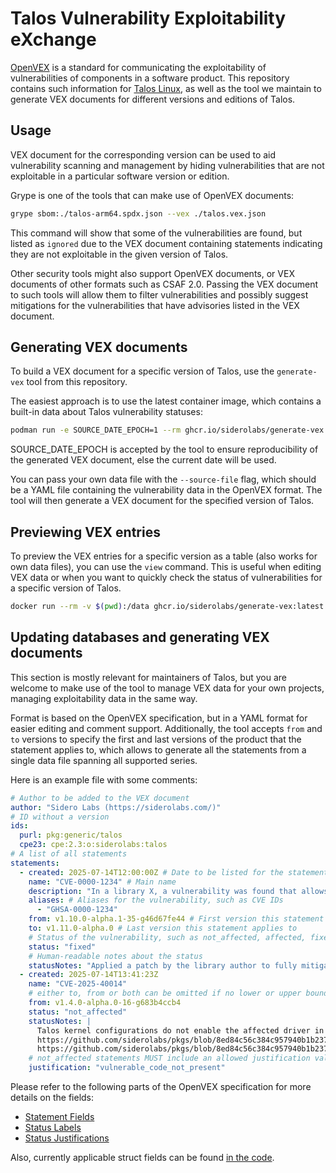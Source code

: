 # Talos Vulnerability Exploitability eXchange

[OpenVEX](https://github.com/openvex/spec/blob/main/OPENVEX-SPEC.md) is a standard for communicating the exploitability of vulnerabilities of components in a software product.
This repository contains such information for [Talos Linux](https://github.com/siderolabs/talos), as well as the tool we maintain to generate VEX documents for different versions and editions of Talos.

## Usage

VEX document for the corresponding version can be used to aid vulnerability scanning and management by hiding vulnerabilities that are not exploitable in a particular software version or edition.

Grype is one of the tools that can make use of OpenVEX documents:

```bash
grype sbom:./talos-arm64.spdx.json --vex ./talos.vex.json
```

This command will show that some of the vulnerabilities are found, but listed as `ignored` due to the VEX document containing statements indicating they are not exploitable in the given version of Talos.

Other security tools might also support OpenVEX documents, or VEX documents of other formats such as CSAF 2.0.
Passing the VEX document to such tools will allow them to filter vulnerabilities and possibly suggest mitigations for the vulnerabilities that have advisories listed in the VEX document.

## Generating VEX documents

To build a VEX document for a specific version of Talos, use the `generate-vex` tool from this repository.

The easiest approach is to use the latest container image, which contains a built-in data about Talos vulnerability statuses:

```bash
podman run -e SOURCE_DATE_EPOCH=1 --rm ghcr.io/siderolabs/generate-vex:latest gen --target-version v1.11.0-alpha.3 | tee talos.vex.json
```

SOURCE_DATE_EPOCH is accepted by the tool to ensure reproducibility of the generated VEX document, else the current date will be used.

You can pass your own data file with the `--source-file` flag, which should be a YAML file containing the vulnerability data in the OpenVEX format.
The tool will then generate a VEX document for the specified version of Talos.

## Previewing VEX entries

To preview the VEX entries for a specific version as a table (also works for own data files), you can use the `view` command.
This is useful when editing VEX data or when you want to quickly check the status of vulnerabilities for a specific version of Talos.

```bash
docker run --rm -v $(pwd):/data ghcr.io/siderolabs/generate-vex:latest view --source-file /data/internal/pkg/types/v1alpha1/data/talos.yaml --target-version v1.11.0
```

## Updating databases and generating VEX documents

This section is mostly relevant for maintainers of Talos, but you are welcome to make use of the tool to manage VEX data for your own projects, managing exploitability data in the same way.

Format is based on the OpenVEX specification, but in a YAML format for easier editing and comment support.
Additionally, the tool accepts `from` and `to` versions to specify the first and last versions of the product that the statement applies to, which allows to generate all the statements from a single data file spanning all supported series.

Here is an example file with some comments:

```yaml
# Author to be added to the VEX document
author: "Sidero Labs (https://siderolabs.com/)"
# ID without a version
ids:
  purl: pkg:generic/talos
  cpe23: cpe:2.3:o:siderolabs:talos
# A list of all statements
statements:
  - created: 2025-07-14T12:00:00Z # Date to be listed for the statement
    name: "CVE-0000-1234" # Main name
    description: "In a library X, a vulnerability was found that allows for arbitrary code execution." # Human-readable description
    aliases: # Aliases for the vulnerability, such as CVE IDs
      - "GHSA-0000-1234"
    from: v1.10.0-alpha.1-35-g46d67fe44 # First version this statement applies to
    to: v1.11.0-alpha.0 # Last version this statement applies to
    # Status of the vulnerability, such as not_affected, affected, fixed, under_investigation
    status: "fixed"
    # Human-readable notes about the status
    statusNotes: "Applied a patch by the library author to fully mitigate the issue, commit 1234abc"
  - created: 2025-07-14T13:41:23Z
    name: "CVE-2025-40014"
    # either to, from or both can be omitted if no lower or upper bound is applicable
    from: v1.4.0-alpha.0-16-g683b4ccb4
    status: "not_affected"
    statusNotes: |
      Talos kernel configurations do not enable the affected driver in any build
      https://github.com/siderolabs/pkgs/blob/8ed84c56c384c957940b1b2371dd0c4fb1a80d54/kernel/build/config-amd64#L3491
      https://github.com/siderolabs/pkgs/blob/8ed84c56c384c957940b1b2371dd0c4fb1a80d54/kernel/build/config-arm64#L4024
    # not_affected statements MUST include an allowed justification value
    justification: "vulnerable_code_not_present"
```

Please refer to the following parts of the OpenVEX specification for more details on the fields:

- [Statement Fields](https://github.com/openvex/spec/blob/50abcfe257f1fc36ded2a17cc78e25821958cca2/OPENVEX-SPEC.md#statement-fields)
- [Status Labels](https://github.com/openvex/spec/blob/50abcfe257f1fc36ded2a17cc78e25821958cca2/OPENVEX-SPEC.md#status-labels)
- [Status Justifications](https://github.com/openvex/spec/blob/50abcfe257f1fc36ded2a17cc78e25821958cca2/OPENVEX-SPEC.md#status-justifications)

Also, currently applicable struct fields can be found [in the code](https://github.com/siderolabs/talos-vex/blob/main/internal/pkg/types/v1alpha1/v1alpha1.go).
